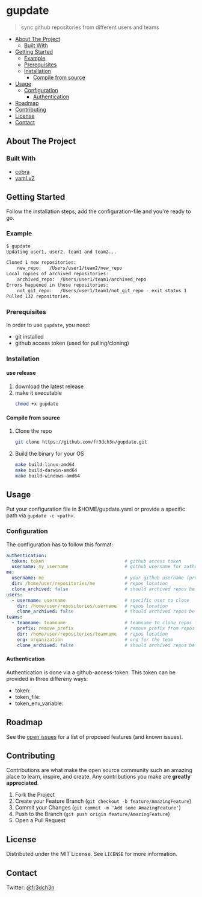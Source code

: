 # gupdate

> sync github repositories from different users and teams

  * [About The Project](#about-the-project)
     * [Built With](#built-with)
  * [Getting Started](#getting-started)
     * [Example](#example)
     * [Prerequisites](#prerequisites)
     * [Installation](#installation)
        * [Compile from source](#compile-from-source)
  * [Usage](#usage)
     * [Configuration](#configuration)
        * [Authentication](#authentication)
  * [Roadmap](#roadmap)
  * [Contributing](#contributing)
  * [License](#license)
  * [Contact](#contact)

## About The Project

### Built With

* [cobra](https://github.com/spf13/cobra)
* [yaml.v2](https://gopkg.in/yaml.v2)

## Getting Started

Follow the installation steps, add the configuration-file and you're ready to go.

### Example

```bash
$ gupdate
Updating user1, user2, team1 and team2...

Cloned 1 new repositories:
	new_repo:	/Users/user1/team2/new_repo
Local copies of archived repositories:
	archived_repo:	/Users/user1/team1/archived_repo
Errors happened in these repositories:
	not_git_repo:	/Users/user1/team1/not_git_repo - exit status 1
Pulled 132 repositories.
```

### Prerequisites

In order to use `gupdate`, you need:

* git installed
* github access token (used for pulling/cloning)

### Installation

#### use release
1. download the latest release
2. make it executable
   ```bash
   chmod +x gupdate
   ```


#### Compile from source

1. Clone the repo
   ```bash
   git clone https://github.com/fr3dch3n/gupdate.git
   ```
2. Build the binary for your OS
   ```bash
   make build-linux-amd64
   make build-darwin-amd64
   make build-windows-amd64
   ```

## Usage

Put your configuration file in $HOME/gupdate.yaml or provide a specific path via `gupdate -c <path>`.

### Configuration

The configuration has to follow this format:
```yaml
authentication:
  token: token                              # github access token
  username: my_username                     # github_username for authentication
me:
  username: me                              # your github username (probably the same as authentication.username)
  dir: /home/user/repositories/me           # repos location
  clone_archived: false                     # should archived repos be cloned?
users:
  - username: username                      # specific user to clone
    dir: /home/user/repositories/username   # repos location
    clone_archived: false                   # should archived repos be cloned?
teams:
  - teamname: teamname                      # teamname to clone repos from
    prefix: remove_prefix                   # remove prefix from repos (e.g. team1_repo)
    dir: /home/user/repositories/teamname   # repos location
    org: organization                       # org for the team
    clone_archived: false                   # should archived repos be cloned?
```

#### Authentication

Authentication is done via a github-access-token. This token can be provided in three differeny ways:
* token: <plain text token>
* token_file: <path to a file containing the token>
* token_env_variable: <env variable containing the token>

## Roadmap

See the [open issues](https://github.com/fr3dch3n/gupdate/issues) for a list of proposed features (and
known issues).

## Contributing

Contributions are what make the open source community such an amazing place to learn, inspire, and create. Any
contributions you make are **greatly appreciated**.

1. Fork the Project
2. Create your Feature Branch (`git checkout -b feature/AmazingFeature`)
3. Commit your Changes (`git commit -m 'Add some AmazingFeature'`)
4. Push to the Branch (`git push origin feature/AmazingFeature`)
5. Open a Pull Request

## License

Distributed under the MIT License. See `LICENSE` for more information.

## Contact

Twitter: [@fr3dch3n](https://twitter.com/fr3dch3n)
